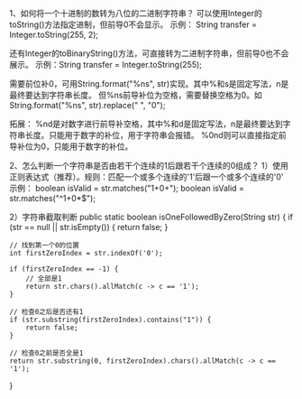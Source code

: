 1、如何将一个十进制的数转为八位的二进制字符串？
可以使用Integer的toString()方法指定进制，但前导0不会显示。
示例： String transfer = Integer.toString(255, 2);

还有Integer的toBinaryString()方法，可直接转为二进制字符串，但前导0也不会展示。
示例：String transfer = Integer.toString(255);

需要前位补0，可用String.format("%ns", str)实现。其中%和s是固定写法，n是最终要达到字符串长度。
但%ns前导补位为空格，需要替换空格为0。如String.format("%ns", str).replace(" ", "0");

拓展：
%nd是对数字进行前导补空格，其中%和d是固定写法，n是最终要达到字符串长度。只能用于数字的补位，用于字符串会报错。
%0nd则可以直接指定前导补位为0，只能用于数字的补位。

2、怎么判断一个字符串是否由若干个连续的1后跟若干个连续的0组成？
1）使用正则表达式（推荐）。规则：匹配一个或多个连续的'1'后跟一个或多个连续的'0'
示例：
boolean isValid = str.matches("1+0+");
boolean isValid = str.matches("^1+0*$");

2）字符串截取判断
public static boolean isOneFollowedByZero(String str) {
    if (str == null || str.isEmpty()) {
        return false;
    }

    // 找到第一个0的位置
    int firstZeroIndex = str.indexOf('0');
    
    if (firstZeroIndex == -1) {
        // 全部是1
        return str.chars().allMatch(c -> c == '1');
    }
    
    // 检查0之后是否还有1
    if (str.substring(firstZeroIndex).contains("1")) {
        return false;
    }
    
    // 检查0之前是否全是1
    return str.substring(0, firstZeroIndex).chars().allMatch(c -> c == '1');
}
